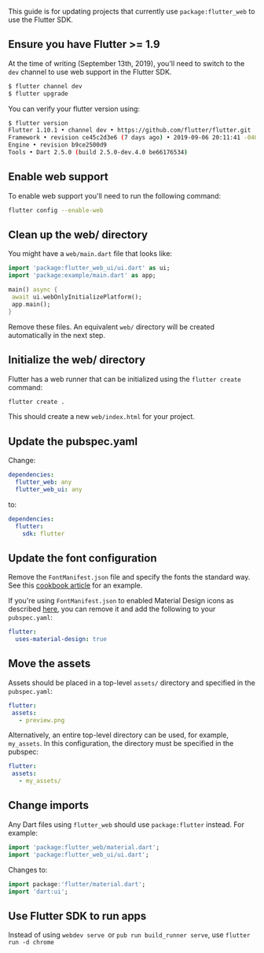 This guide is for updating projects that currently use `package:flutter_web` to use the Flutter SDK.

## Ensure you have Flutter >= 1.9

At the time of writing (September 13th, 2019), you'll need to switch to the `dev` channel to use web support in the Flutter SDK.

```bash
$ flutter channel dev
$ flutter upgrade
```

You can verify your flutter version using:

```bash
$ flutter version
Flutter 1.10.1 • channel dev • https://github.com/flutter/flutter.git
Framework • revision ce45c2d3e6 (7 days ago) • 2019-09-06 20:11:41 -0400
Engine • revision b9ce2500d9
Tools • Dart 2.5.0 (build 2.5.0-dev.4.0 be66176534)
```

## Enable web support

To enable web support you'll need to run the following command:

```bash
flutter config --enable-web
```

## Clean up the web/ directory

You might have a `web/main.dart` file that looks like:

```dart
import 'package:flutter_web_ui/ui.dart' as ui;
import 'package:example/main.dart' as app;

main() async {
 await ui.webOnlyInitializePlatform();
 app.main();
}
```

Remove these files. An equivalent `web/` directory will be created automatically in the next step.

## Initialize the web/ directory

Flutter has a web runner that can be initialized using the `flutter create` command:

```bash
flutter create .
```

This should create a new `web/index.html` for your project.

## Update the pubspec.yaml

Change:

```yaml
dependencies:
  flutter_web: any
  flutter_web_ui: any

```

to:

```yaml
dependencies:
  flutter:
    sdk: flutter
```

## Update the font configuration

Remove the `FontManifest.json` file and specify the fonts the standard way. See this [cookbook article](https://flutter.dev/docs/cookbook/design/fonts) for an example.

If you're using `FontManifest.json` to enabled Material Design icons as described [here](https://github.com/flutter/flutter/issues/32540#issuecomment-491498679), you can remove it and add the following to your `pubspec.yaml`:

```yaml
flutter:
  uses-material-design: true
```

## Move the assets

Assets should be placed in a top-level `assets/` directory and specified in the `pubspec.yaml`:

```yaml
flutter:
 assets:
   - preview.png
```

Alternatively, an entire top-level directory can be used, for example, `my_assets`. In this configuration, the directory must be specified in the pubspec:

```yaml
flutter:
 assets:
   - my_assets/
```

## Change imports

Any Dart files using `flutter_web` should use `package:flutter` instead. For example:

```dart
import 'package:flutter_web/material.dart';
import 'package:flutter_web_ui/ui.dart';
```

Changes to:

```dart
import package:'flutter/material.dart';
import 'dart:ui';
```

## Use Flutter SDK to run apps

Instead of using `webdev serve `or  `pub run build_runner serve`, use `flutter run -d chrome`


